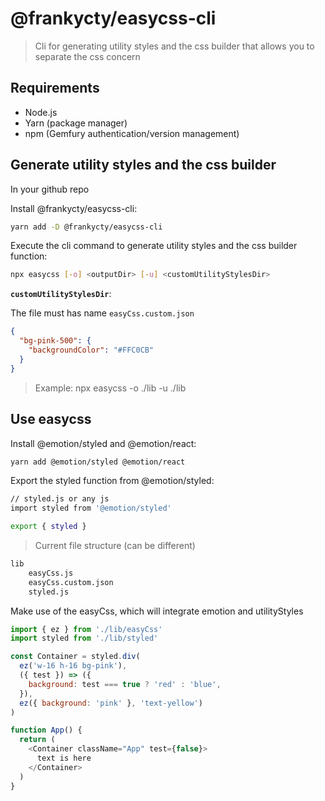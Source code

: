 # @frankycty/easycss-cli

> Cli for generating utility styles and the css builder that allows you to separate the css concern

## Requirements

- Node.js
- Yarn (package manager)
- npm (Gemfury authentication/version management)

## Generate utility styles and the css builder

In your github repo

Install @frankycty/easycss-cli:

```bash
yarn add -D @frankycty/easycss-cli
```

Execute the cli command to generate utility styles and the css builder function:

```bash
npx easycss [-o] <outputDir> [-u] <customUtilityStylesDir>
```

**`customUtilityStylesDir`**:

The file must has name `easyCss.custom.json`

```json
{
  "bg-pink-500": {
    "backgroundColor": "#FFC0CB"
  }
}
```

> Example: npx easycss -o ./lib -u ./lib

## Use easycss

Install @emotion/styled and @emotion/react:

```bash
yarn add @emotion/styled @emotion/react
```

Export the styled function from @emotion/styled:

```bash
// styled.js or any js
import styled from '@emotion/styled'

export { styled }
```

> Current file structure (can be different)

```bash
lib
    easyCss.js
    easyCss.custom.json
    styled.js
```

Make use of the easyCss, which will integrate emotion and utilityStyles

```javascript
import { ez } from './lib/easyCss'
import styled from './lib/styled'

const Container = styled.div(
  ez('w-16 h-16 bg-pink'),
  ({ test }) => ({
    background: test === true ? 'red' : 'blue',
  }),
  ez({ background: 'pink' }, 'text-yellow')
)

function App() {
  return (
    <Container className="App" test={false}>
      text is here
    </Container>
  )
}
```
